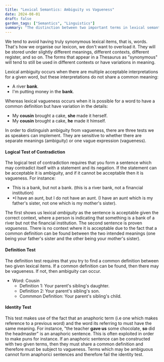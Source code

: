 ```yaml
---
title: "Lexical Semantics: Ambiguity vs Vagueness"
date: 2024-08-01
draft: false
garden_tags: ["Semantics", "Linguistics"]
summary: "The distinction between two important terms in lexical semantics."
---
```


We tend to avoid having truly synonymous lexical items, that is, words. That's how we organise our lexicon, we don't want to overload it. They will be stored under slightly different meanings, different contexts, different register, and so on.
The forms that appear in a Thesaurus as "synonymous" will tend to still be used in different contexts or have variations in meaning. 

Lexical ambiguity occurs when there are multiple acceptable interpretations for a given word, but these interpretations do not share a common meaning:
* A river **bank**.
* I'm putting money in the **bank**. 

Whereas lexical vagueness occurs when it is possible for a word to have a common definition but have variation in the details:
* My **cousin** brought a cake, **she** made it herself.
* My **cousin** brought a cake, **he** made it himself.

In order to distinguish ambiguity from vagueness, there are three tests we as speakers can implement. They are sensitive to whether there are separate meanings (ambiguity) or one vague expression (vagueness).

#### Logical Test of Contradiction
The logical test of contradiction requires that you form a sentence which may contradict itself with a statement and its negation. If the statement can be acceptable it is ambiguity, and if it cannot be acceptable then it is vagueness.
For instance:
* This is a bank, but not a bank. (this is a river bank, not a financial institution)
* \*I have an aunt, but I do not have an aunt. (I have an aunt which is my father's sister, not one which is my mother's sister).

The first shows us lexical *ambiguity* as the sentence is acceptable given the correct context, where a person is indicating that something is a bank of a river but not the financial institution. The second sentence is proven *vagueness*. There is no context where it is acceptable due to the fact that a common definition can be found between the two intended meanings (one being your father's sister and the other being your mother's sister).

#### Definition Test
The definition test requires that you try to find a common definition between two given lexical items. If a common definition can be found, then there may be vagueness. If not, then ambiguity can occur.

* Word: Cousin
  * Definition 1: Your parent's sibling's daughter.
  * Definition 2: Your parent's sibling's son.
  * Commmon Definition: Your parent's sibling's child.

#### Identity Test
This test makes use of the fact that an anaphoric term (i.e one which makes reference to a previous word) and the word its referring to must have the same meaning. For instance, "the teacher **gave us** some chocolate, **so** did the headmaster" is an anaphoric sentence. This is often exploited in order to make puns for instance. If an anaphoric sentence can be constructed with two given terms, then they must share a common definition and therefore must be subject to vagueness. Terms which may be ambiguous cannot form anaphorici sentences and therefore fail the identity test.